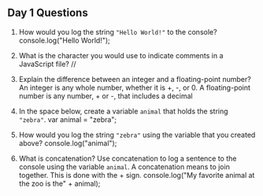 ## Day 1 Questions

1. How would you log the string `"Hello World!"` to the console?
console.log("Hello World!");

1. What is the character you would use to indicate comments in a JavaScript file?
//

1. Explain the difference between an integer and a floating-point number?
An integer is any whole number, whether it is +, -, or 0. A floating-point number is any number, + or -, that includes a decimal

1. In the space below, create a variable `animal` that holds the string `"zebra"`.
var animal = "zebra";

1. How would you log the string `"zebra"` using the variable that you created above?
console.log("animal");

1. What is concatenation? Use concatenation to log a sentence to the console using the variable `animal`.
A concatenation means to join together. This is done with the + sign.
console.log("My favorite animal at the zoo is the" + animal);
